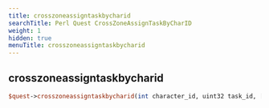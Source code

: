 ```yaml
---
title: crosszoneassigntaskbycharid
searchTitle: Perl Quest CrossZoneAssignTaskByCharID
weight: 1
hidden: true
menuTitle: crosszoneassigntaskbycharid
---
```

## crosszoneassigntaskbycharid
```perl
$quest->crosszoneassigntaskbycharid(int character_id, uint32 task_id, [bool enforce_level_requirement = false])
```